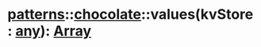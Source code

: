 # [patterns](/libs/patterns/)::[chocolate](/libs/patterns/chocolate/)::values(kvStore:&nbsp;[any](/libs/std/core/type.any.md)):&nbsp;[Array](/libs/std/core/type.Array.md)
